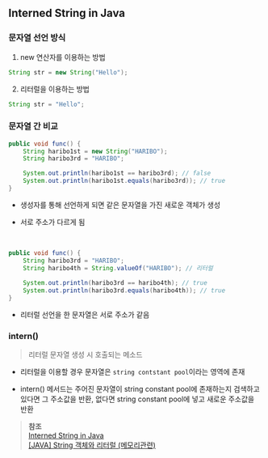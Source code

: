 ## Interned String in Java

### 문자열 선언 방식

1. new 연산자를 이용하는 방법

```java
String str = new String("Hello");
```

2. 리터럴을 이용하는 방법 

```java
String str = "Hello";
```

### 문자열 간 비교

```java
public void func() {
    String haribo1st = new String("HARIBO");
    String haribo3rd = "HARIBO";

    System.out.println(haribo1st == haribo3rd); // false
    System.out.println(haribo1st.equals(haribo3rd)); // true
}
```

- 생성자를 통해 선언하게 되면 같은 문자열을 가진 새로운 객체가 생성

- 서로 주소가 다르게 됨

<br>

```java
public void func() {
    String haribo3rd = "HARIBO";
    String haribo4th = String.valueOf("HARIBO"); // 리터럴
        
    System.out.println(haribo3rd == haribo4th); // true
    System.out.println(haribo3rd.equals(haribo4th)); // true
}
```

- 리터럴 선언을 한 문자열은 서로 주소가 같음

### intern()

> 리터럴 문자열 생성 시 호출되는 메소드

- 리터럴을 이용할 경우 문자열은 `string contstant pool`이라는 영역에 존재

-  intern() 메서드는 주어진 문자열이 string constant pool에 존재하는지 검색하고 있다면 그 주소값을 반환, 없다면 string constant pool에 넣고 새로운 주소값을 반환


> **참조**<br>
> [Interned String in Java](https://github.com/gyoogle/tech-interview-for-developer/blob/master/Language/%5BJava%5D%20Interned%20String%20in%20JAVA.md)<br>
> [[JAVA] String 객체와 리터럴 (메모리관련)](https://cornswrold.tistory.com/253)

